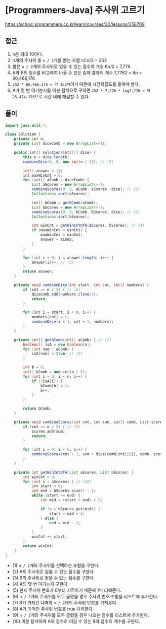 [Programmers-Java] 주사위 고르기
=
<https://school.programmers.co.kr/learn/courses/30/lessons/258709>


접근
--


1. n은 최대 10이다.
2. n개의 주사위 중 `n / 2`개를 뽑는 조합 nCn/2 = 252
3. 뽑은 `n / 2`개의 주사위로 얻을 수 있는 점수의 개수 6n/2 = 7,776
4. A와 B의 점수를 비교하여 나올 수 있는 승패 결과의 개수 7,7762 = 6n = 60,466,176
5. `252 * 60,466,176 = 약 152억`이기 때문에 시간복잡도를 줄여야 한다.
6. A가 몇 번 이기는지를 이분 탐색으로 구하면 `252 * 7,776 * log7,776 = 약 25,474,176`으로 시간 내에 해결할 수 있다.


풀이
--



```java
import java.util.*;

class Solution {
    private int n;
    private List diceComb = new ArrayList<>();

    public int[] solution(int[][] dice) {
        this.n = dice.length;
        combineDice(0, 0, new int[n / 2]); // (1)

        int[] answer = {};
        int maxWinCnt = 0;
        for (int[] aComb : diceComb) {
            List aScores = new ArrayList<>();
            combineScores(0, 0, aComb, aScores, dice); // (2)
            Collections.sort(aScores);

            int[] bComb = getBComb(aComb);
            List bScores = new ArrayList<>();
            combineScores(0, 0, bComb, bScores, dice); // (3)
            Collections.sort(bScores);

            int winCnt = getWinCntOfA(aScores, bScores); // (4)
            if (maxWinCnt < winCnt) {
                maxWinCnt = winCnt;
                answer = aComb;
            }
        }

        for (int i = 0; i < answer.length; i++) {
            answer[i]++; // (5)
        }
        return answer;
    }

    private void combineDice(int start, int cnt, int[] numbers) { 
        if (cnt == n / 2) { // (6)
            diceComb.add(numbers.clone());
            return;
        }

        for (int i = start; i < n; i++) {
            numbers[cnt] = i;
            combineDice(i + 1, cnt + 1, numbers);
        }
    }

    private int[] getBComb(int[] aComb) { // (7)
        boolean[] isA = new boolean[n];
        for (int num : aComb) {
            isA[num] = true; // (8)
        }

        int b = 0;
        int[] bComb = new int[n / 2];
        for (int i = 0; i < n; i++) {
            if (!isA[i]) {
                bComb[b] = i;
                b++;
            }
        }

        return bComb;
    }

    private void combineScores(int cnt, int sum, int[] comb, List scores, int[][] dice) {
        if (cnt == n / 2) { // (9)
            scores.add(sum);
            return;
        }

        for (int i = 0; i < 6; i++) {
            combineScores(cnt + 1, sum + dice[comb[cnt]][i], comb, scores, dice);
        }
    }

    private int getWinCntOfA(List aScores, List bScores) {
        int winCnt = 0;
        for (int s : aScores) { // (10)
            int start = 0;
            int end = bScores.size() - 1;
            while (start <= end) {
                int mid = (start + end) / 2;

                if (s > bScores.get(mid)) {
                    start = mid + 1;
                } else {
                    end = mid - 1;
                }
            }
            winCnt += start;
        }
        return winCnt;
    }
}
```


* (1) `n / 2`개의 주사위를 선택하는 조합을 구한다.
* (2) A의 주사위로 얻을 수 있는 점수를 구한다.
* (3) B의 주사위로 얻을 수 있는 점수를 구한다.
* (4) A의 몇 번 이기는지 구한다.
* (5) 현재 주사위 번호가 0부터 시작하기 때문에 1씩 더해준다.
* (6) `n / 2`개의 주사위를 모두 골랐을 경우 주사위 번호 조합을 리스트에 추가한다.
* (7) B가 가져간 나머지 `n / 2`개의 주사위 번호를 가져온다.
* (8) A가 가져간 주사위 번호를 true 처리한다.
* (9) `n / 2`개의 주사위를 모두 굴렸을 경우 나오는 점수를 리스트에 추가한다.
* (10) 이분 탐색하여 A의 점수로 이길 수 있는 B의 점수의 개수를 구한다.
